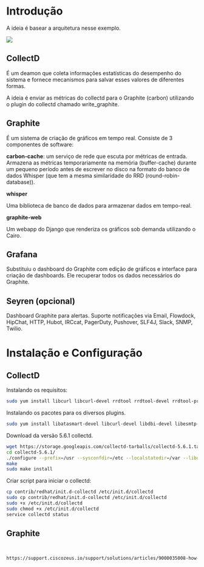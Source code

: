 
# Introdução

A ideia é basear a arquitetura nesse exemplo.

![](https://community.rackspace.com/cfs-file.ashx/__key/communityserver-discussions-components-files/25/2870.Screen-Shot-2015_2D00_12_2D00_28-at-3.19.58-PM.png) 

## CollectD

É um deamon que coleta informações estatísticas do desempenho do sistema e fornece mecanismos para salvar esses valores de diferentes formas. 

A ideia é enviar as métricas do collectd para o Graphite (carbon) utilizando o plugin do collectd chamado write_graphite. 

## Graphite

É um sistema de criação de gráficos em tempo real. Consiste de 3 componentes de software:

**carbon-cache**: um serviço de rede que escuta por métricas de entrada. Armazena as métricas temporariamente na memória (buffer-cache) durante um pequeno período antes de escrever no disco na formato do banco de dados Whisper (que tem a mesma similaridade do RRD (round-robin-database)).

**whisper**

Uma biblioteca de banco de dados para armazenar dados em tempo-real.

**graphite-web**

Um webapp do Django que renderiza os gráficos sob demanda utilizando o Cairo.

## Grafana

Substituiu o dashboard do Graphite com edição de gráficos e interface para criação de dashboards. Ele recuperar todos os dados necessários do Graphite.

## Seyren (opcional)

Dashboard Graphite para alertas. Suporte notificações via Email, Flowdock, HipChat, HTTP, Hubot, IRCcat, PagerDuty, Pushover, SLF4J, Slack, SNMP, Twilio.

# Instalação e Configuração

## CollectD

Instalando os requisitos:

```bash
sudo yum install libcurl libcurl-devel rrdtool rrdtool-devel rrdtool-prel libgcrypt-devel gcc make gcc-c++
```

Instalando os pacotes para os diversos plugins.

```bash
sudo yum install libatasmart-devel libcurl-devel libdbi-devel libesmtp-devel ganglia-devel libgcrypt-devel hal-devel hiredis-devel iptables-devel java-1.8.0-openjdk-devel openldap-devel lvm2-devel libmemcached-devel libmnl-devel libmodbus-devel mysql-devel net-snmp-devel libnotify-devel OpenIPMI-devel liboping-devel libpcap-devel perl-devel, perl-ExtUtils-Embed postgresql-devel librabbitmq-devel rrdtool-devel lm_sensors-devel libstatgrab-devel libudev-devel nut-devel varnish-libs-devel libvirt-devel libxml2-devel yajl-devel protobuf-c-devel python-devel librabbitmq-devel libcurl-devel libcurl-devel, libxml2-devel yajl-devel libcurl-devel libcurl-devel, yajl-devel libcurl-devel, libxml2-devel libdbi-devel libpcap-devel ganglia-devel OpenIPMI-devel iptables-devel java-1.8.0-openjdk-devel yajl-devel lvm2-devel libmemcached-devel mysql-devel libmnl-devel libcurl-devel libnotify-devel libesmtp-devel nut-devel openldap-devel perl-devel, perl-ExtUtils-Embed liboping-devel postgresql-devel python-devel hiredis-devel rrdtool-devel libatasmart-devel, libudev-devel net-snmp-devel varnish-libs-devel libvirt-devel, libxml2-devel libcurl-devel hiredis-devel 
```

Download da versão 5.6.1 collectd.

```bash
wget https://storage.googleapis.com/collectd-tarballs/collectd-5.6.1.tar.bz2
cd collectd-5.6.1/
./configure --prefix=/usr --sysconfdir=/etc --localstatedir=/var --libdir=/usr/lib --mandir=/usr/share/man 
make
sudo make install
```

Criar script para iniciar o collectd:

```bash
cp contrib/redhat/init.d-collectd /etc/init.d/collectd
sudo cp contrib/redhat/init.d-collectd /etc/init.d/collectd
sudo +x /etc/init.d/collectd 
sudo chmod +x /etc/init.d/collectd 
service collectd status
```

## Graphite

```bash


https://support.ciscozeus.io/support/solutions/articles/9000035008-how-to-compile-and-install-collectd-5-5-on-centos-6
















